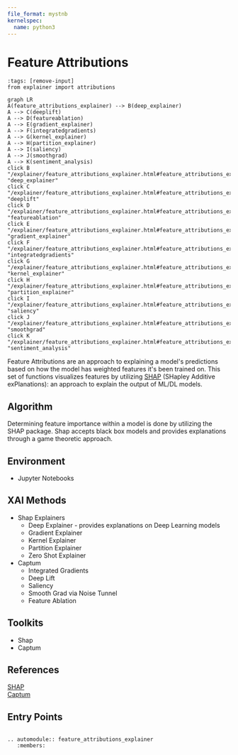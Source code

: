 ```yaml
---
file_format: mystnb
kernelspec:
  name: python3
---
```

# Feature Attributions

```{code-cell} python3
:tags: [remove-input]
from explainer import attributions
```

```{mermaid}
graph LR
A(feature_attributions_explainer) --> B(deep_explainer)
A --> C(deeplift)
A --> D(featureablation)
A --> E(gradient_explainer)
A --> F(integratedgradients)
A --> G(kernel_explainer)
A --> H(partition_explainer)
A --> I(saliency)
A --> J(smoothgrad)
A --> K(sentiment_analysis)
click B "/explainer/feature_attributions_explainer.html#feature_attributions_explainer.deep_explainer" "deep_explainer"
click C "/explainer/feature_attributions_explainer.html#feature_attributions_explainer.deeplift" "deeplift"
click D "/explainer/feature_attributions_explainer.html#feature_attributions_explainer.featureablation" "featureablation"
click E "/explainer/feature_attributions_explainer.html#feature_attributions_explainer.gradient_explainer" "gradient_explainer"
click F "/explainer/feature_attributions_explainer.html#feature_attributions_explainer.integratedgradients" "integratedgradients"
click G "/explainer/feature_attributions_explainer.html#feature_attributions_explainer.kernel_explainer" "kernel_explainer"
click H "/explainer/feature_attributions_explainer.html#feature_attributions_explainer.partition_explainer" "partition_explainer"
click I "/explainer/feature_attributions_explainer.html#feature_attributions_explainer.saliency" "saliency"
click J "/explainer/feature_attributions_explainer.html#feature_attributions_explainer.smoothgrad" "smoothgrad"
click K "/explainer/feature_attributions_explainer.html#feature_attributions_explainer.sentiment_analysis" "sentiment_analysis"
```

Feature Attributions are an approach to explaining a model's predictions based on how the model has weighted features it's been trained on.
This set of functions visualizes features by utilizing [SHAP](https://github.com/slundberg/shap) (SHapley Additive exPlanations): an approach to
explain the output of ML/DL models.

## Algorithm

Determining feature importance within a model is done by utilizing the SHAP package.
Shap accepts black box models and provides explanations through a game theoretic approach.

## Environment
- Jupyter Notebooks

## XAI Methods
- Shap Explainers
  - Deep Explainer - provides explanations on Deep Learning models
  - Gradient Explainer
  - Kernel Explainer
  - Partition Explainer
  - Zero Shot Explainer
- Captum
  - Integrated Gradients
  - Deep Lift
  - Saliency
  - Smooth Grad via Noise Tunnel
  - Feature Ablation

## Toolkits
- Shap
- Captum

## References
[SHAP](https://github.com/slundberg/shap)\
[Captum](https://github.com/pytorch/captum)


## Entry Points

```{eval-rst}

.. automodule:: feature_attributions_explainer
   :members:

```
